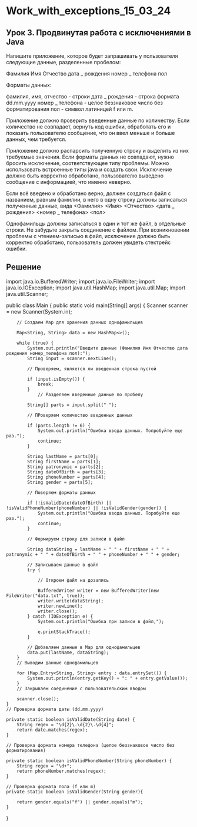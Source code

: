 # Work_with_exceptions_15_03_24

## Урок 3. Продвинутая работа с исключениями в Java
Напишите приложение, которое будет запрашивать у пользователя следующие данные, разделенные пробелом:

Фамилия Имя Отчество дата _ рождения номер _ телефона пол

Форматы данных:

фамилия, имя, отчество - строки
дата _ рождения - строка формата dd.mm.yyyy
номер _ телефона - целое беззнаковое число без форматирования
пол - символ латиницей f или m.

Приложение должно проверить введенные данные по количеству. Если количество не совпадает, вернуть код ошибки, обработать его и показать пользователю сообщение, что он ввел меньше и больше данных, чем требуется.

Приложение должно распарсить полученную строку и выделить из них требуемые значения. Если форматы данных не совпадают, нужно бросить исключение, соответствующее типу проблемы. Можно использовать встроенные типы java и создать свои. Исключение должно быть корректно обработано, пользователю выведено сообщение с информацией, что именно неверно.

Если всё введено и обработано верно, должен создаться файл с названием, равным фамилии, в него в одну строку должны записаться полученные данные, вида
<Фамилия> <Имя> <Отчество> <дата _ рождения> <номер _ телефона> <пол>

Однофамильцы должны записаться в один и тот же файл, в отдельные строки.
Не забудьте закрыть соединение с файлом.
При возникновении проблемы с чтением-записью в файл, исключение должно быть корректно обработано, пользователь должен увидеть стектрейс ошибки. 

## Решение

import java.io.BufferedWriter;
import java.io.FileWriter;
import java.io.IOException;
import java.util.HashMap;
import java.util.Map;
import java.util.Scanner;


public class Main {
    public static void main(String[] args) {
        Scanner scanner = new Scanner(System.in);
        
        // Создаем Мар для хранения данных однофамильцев

        Map<String, String> data = new HashMap<>();

        while (true) {
            System.out.println("Введите данные (Фамилия Имя Отчество дата рождения номер_телефона пол):");
            String input = scanner.nextLine();

            // Проверяем, является ли введенная строка пустой

            if (input.isEmpty()) {
                break;
            }
                // Разделяем введенные данные по пробелу

            String[] parts = input.split(" ");

            // ПРоверяем количество введенных данных

            if (parts.length != 6) {
                System.out.println("Ошибка ввода данных. Попробуйте еще раз.");
                continue;
            }

            String lastName = parts[0];
            String firstName = parts[1];
            String patronymic = parts[2];
            String dateOfBirth = parts[3];
            String phoneNumber = parts[4];
            String gender = parts[5];

            // Поверяем форматы данных

            if (!isValidDate(dateOfBirth) || !isValidPhoneNumber(phoneNumber) || !isValidGender(gender)) {
                System.out.println("Ошибка ввода данных. Поробуйте еще раз.");
                continue;
            }

            // Формируем строку для записи в файл

            String dataString = lastName + " " + firstName + " " + patronymic + " " + dateOfBirth + " " + phoneNumber + " " + gender;

            // Записываем данные в файл
            try {

                // Откроем файл на дозапись

                BufferedWriter writer = new BufferedWriter(new FileWriter("data.txt", true));
                writer.write(dataString);
                writer.newLine();
                writer.close();
            } catch (IOException e) {
                System.out.println("Ошибка при записи в файл,");

                e.printStackTrace();
            }

            // Добавляем данные в Мар для однофамильцев
            data.put(lastName, dataString);
        }
        // Выводим данные однофамильцев

        for (Map.Entry<String, String> entry : data.entrySet()) {
            System.out.println(entry.getKey() + ": " + entry.getValue());
        }
        // Закрываем соединение с пользовательским вводом

        scanner.close();
    }
    // Проверка формата даты (dd.mm.yyyy)

    private static boolean isValidDate(String date) {
        String regex = "\d{2}\.\d{2}\.\d{4}";
        return date.matches(regex);
    }

    // Проверка формата номера телефона (целое беззнаковое число без форматирования)

    private static boolean isValidPhoneNumber(String phoneNumber) {
        String regex = "\d+";
        return phoneNumber.matches(regex);
    }

    // Проверка формата пола (f или m)
    private static boolean isValidGender(String gender){

        return gender.equals("f") || gender.equals("m");
    }

}
